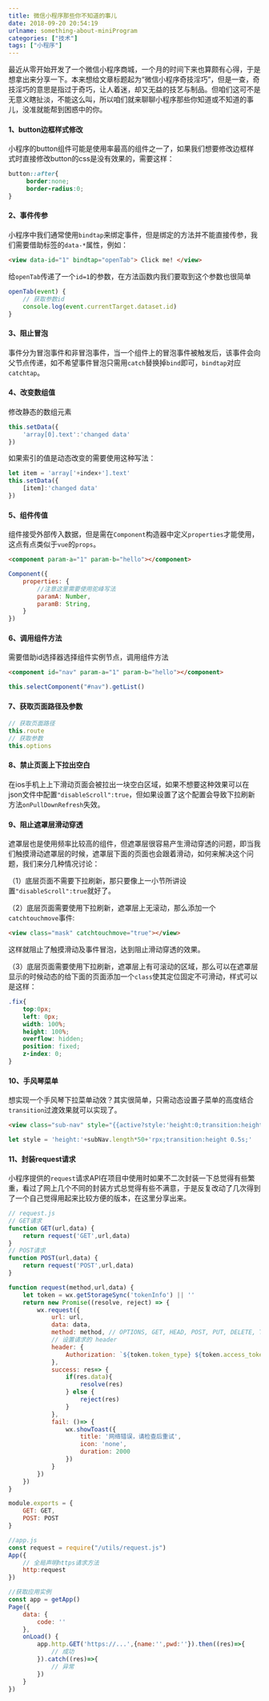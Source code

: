 ```yaml
---
title: 微信小程序那些你不知道的事儿
date: 2018-09-20 20:54:19
urlname: something-about-miniProgram
categories: ["技术"]
tags: ["小程序"]
---
```


最近从零开始开发了一个微信小程序商城，一个月的时间下来也算颇有心得，于是想拿出来分享一下。本来想给文章标题起为“微信小程序奇技淫巧”，但是一查，奇技淫巧的意思是指过于奇巧，让人着迷，却又无益的技艺与制品。但咱们这可不是无意义瞎扯淡，不能这么叫，所以咱们就来聊聊小程序那些你知道或不知道的事儿，没准就能帮到困惑中的你。

#### 1、button边框样式修改

小程序的button组件可能是使用率最高的组件之一了，如果我们想要修改边框样式时直接修改button的css是没有效果的，需要这样：

``` css
button::after{
     border:none;
     border-radius:0;
}
```

#### 2、事件传参

小程序中我们通常使用`bindtap`来绑定事件，但是绑定的方法并不能直接传参，我们需要借助标签的`data-*`属性，例如：

```html
<view data-id="1" bindtap="openTab"> Click me! </view>
```

给`openTab`传递了一个`id=1`的参数，在方法函数内我们要取到这个参数也很简单

``` javascript
openTab(event) {
    // 获取参数id
    console.log(event.currentTarget.dataset.id)
}
```

#### 3、阻止冒泡

事件分为冒泡事件和非冒泡事件，当一个组件上的冒泡事件被触发后，该事件会向父节点传递，如不希望事件冒泡只需用`catch`替换掉`bind`即可，`bindtap`对应`catchtap`。

#### 4、改变数组值

修改静态的数组元素

``` javascript
this.setData({
    'array[0].text':'changed data'
})
```

如果索引的值是动态改变的需要使用这种写法：

``` javascript
let item = 'array['+index+'].text'
this.setData({
    [item]:'changed data'
})
```

#### 5、组件传值

组件接受外部传入数据，但是需在`Component`构造器中定义`properties`才能使用，这点有点类似于`vue`的`props`。

``` html
<component param-a="1" param-b="hello"></component>
```

``` javascript
Component({
    properties: {
        //注意这里需要使用驼峰写法
        paramA: Number,
        paramB: String,
    }
})
```

#### 6、调用组件方法

需要借助id选择器选择组件实例节点，调用组件方法

``` html
<component id="nav" param-a="1" param-b="hello"></component>
```

``` javascript
this.selectComponent("#nav").getList()
```

#### 7、获取页面路径及参数

``` javascript
// 获取页面路径
this.route
// 获取参数
this.options
```

#### 8、禁止页面上下拉出空白

在ios手机上上下滑动页面会被拉出一块空白区域，如果不想要这种效果可以在json文件中配置`"disableScroll":true`，但如果设置了这个配置会导致下拉刷新方法`onPullDownRefresh`失效。

#### 9、阻止遮罩层滑动穿透

遮罩层也是使用频率比较高的组件，但遮罩层很容易产生滑动穿透的问题，即当我们触摸滑动遮罩层的时候，遮罩层下面的页面也会跟着滑动，如何来解决这个问题，我们来分几种情况讨论：

（1）底层页面不需要下拉刷新，那只要像上一小节所讲设置`"disableScroll":true`就好了。

（2）底层页面需要使用下拉刷新，遮罩层上无滚动，那么添加一个`catchtouchmove`事件:

``` html
<view class="mask" catchtouchmove="true"></view>
```

这样就阻止了触摸滑动及事件冒泡，达到阻止滑动穿透的效果。

（3）底层页面需要使用下拉刷新，遮罩层上有可滚动的区域，那么可以在遮罩层显示的时候动态的给下面的页面添加一个`class`使其定位固定不可滑动，样式可以是这样：

```css
.fix{
    top:0px;
    left: 0px;
    width: 100%;
    height: 100%;
    overflow: hidden;
    position: fixed;
    z-index: 0;
}
```

#### 10、手风琴菜单

想实现一个手风琴下拉菜单动效？其实很简单，只需动态设置子菜单的高度结合`transition`过渡效果就可以实现了。

``` html
<view class="sub-nav" style="{{active?style:'height:0;transition:height 0.5s;'}}">
```

``` javascript
let style = 'height:'+subNav.length*50+'rpx;transition:height 0.5s;'
```

#### 11、封装request请求

小程序提供的`request`请求API在项目中使用时如果不二次封装一下总觉得有些繁重，看过了网上几个不同的封装方式总觉得有些不满意，于是反复改动了几次得到了一个自己觉得用起来比较方便的版本，在这里分享出来。

```javascript
// request.js
// GET请求
function GET(url,data) {
    return request('GET',url,data)
}
// POST请求
function POST(url,data) {
    return request('POST',url,data)
}

function request(method,url,data) {
    let token = wx.getStorageSync('tokenInfo') || ''
    return new Promise((resolve, reject) => {
        wx.request({
            url: url,
            data: data,
            method: method, // OPTIONS, GET, HEAD, POST, PUT, DELETE, TRACE, CONNECT
            // 设置请求的 header
            header: {
                Authorization: `${token.token_type} ${token.access_token}`
            },
            success: res=> {
                if(res.data){
                    resolve(res)
                } else {
                    reject(res)
                }
            },
            fail: ()=> {
                wx.showToast({
                    title: '网络错误，请检查后重试',
                    icon: 'none',
                    duration: 2000
                })
            }
        })
    })
}

module.exports = {
    GET: GET,
    POST: POST
}
```

``` javascript
//app.js
const request = require("/utils/request.js")
App({
    // 全局声明https请求方法
    http:request
})
```

``` javascript
//获取应用实例
const app = getApp()
Page({
    data: {
        code: ''
    },
    onLoad() {
        app.http.GET('https://...',{name:'',pwd:''}).then((res)=>{
            // 成功
        }).catch((res)=>{
            // 异常
        })
    }
})

```










